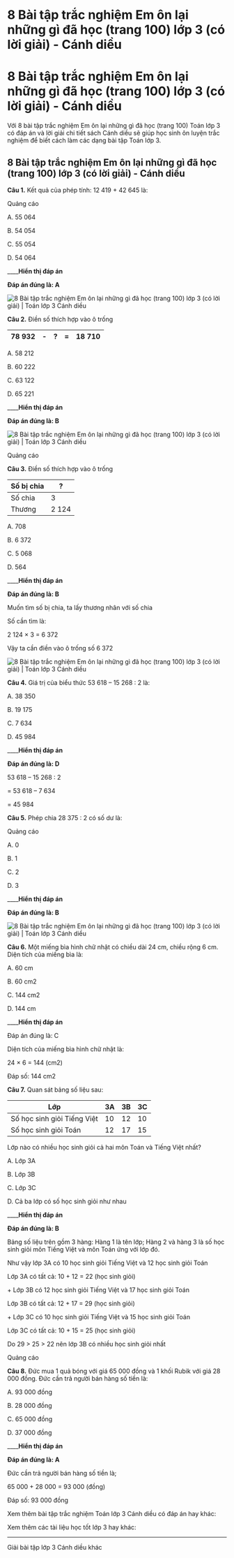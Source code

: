 # 8 Bài tập trắc nghiệm Em ôn lại những gì đã học (trang 100) lớp 3 (có lời giải) - Cánh diều

# 8 Bài tập trắc nghiệm Em ôn lại những gì đã học (trang 100) lớp 3 (có lời giải) - Cánh diều

Với 8 bài tập trắc nghiệm Em ôn lại những gì đã học (trang 100) Toán lớp 3 có đáp án và lời giải chi tiết sách Cánh diều sẽ giúp học sinh ôn luyện trắc nghiệm để biết cách làm các dạng bài tập Toán lớp 3.

## 8 Bài tập trắc nghiệm Em ôn lại những gì đã học (trang 100) lớp 3 (có lời giải) - Cánh diều

**Câu 1.** Kết quả của phép tính: 12 419 + 42 645 là:

Quảng cáo

A. 55 064

B. 54 054

C. 55 054

D. 54 064

____**Hiển thị đáp án**

**Đáp án đúng là: A**

![8 Bài tập trắc nghiệm Em ôn lại những gì đã học \(trang 100\) lớp 3 \(có lời giải\) | Toán lớp 3 Cánh diều](https://vietjack.com/toan-3-cd/images/trac-nghiem-em-on-lai-nhung-gi-da-hoc-trang-100.PNG)

**Câu 2.** Điền số thích hợp vào ô trống

78 932 |  - |  ? |  = |  18 710  
---|---|---|---|---  
  
A. 58 212

B. 60 222

C. 63 122

D. 65 221

____**Hiển thị đáp án**

**Đáp án đúng là: B**

![8 Bài tập trắc nghiệm Em ôn lại những gì đã học \(trang 100\) lớp 3 \(có lời giải\) | Toán lớp 3 Cánh diều](https://vietjack.com/toan-3-cd/images/trac-nghiem-em-on-lai-nhung-gi-da-hoc-trang-100-a.PNG)

Quảng cáo

**Câu 3.** Điền số thích hợp vào ô trống

Số bị chia |  ?  
---|---  
Số chia |  3  
Thương |  2 124  
  
A. 708

B. 6 372

C. 5 068

D. 564

____**Hiển thị đáp án**

**Đáp án đúng là: B**

Muốn tìm số bị chia, ta lấy thương nhân với số chia

Số cần tìm là:

2 124 × 3 = 6 372

Vậy ta cần điền vào ô trống số 6 372

![8 Bài tập trắc nghiệm Em ôn lại những gì đã học \(trang 100\) lớp 3 \(có lời giải\) | Toán lớp 3 Cánh diều](https://vietjack.com/toan-3-cd/images/trac-nghiem-em-on-lai-nhung-gi-da-hoc-trang-100-aa.PNG)

**Câu 4.** Giá trị của biểu thức 53 618 – 15 268 : 2 là:

A. 38 350

B. 19 175

C. 7 634

D. 45 984

____**Hiển thị đáp án**

**Đáp án đúng là: D**

53 618 – 15 268 : 2 

= 53 618 – 7 634 

= 45 984

**Câu 5.** Phép chia 28 375 : 2 có số dư là:

Quảng cáo

A. 0

B. 1

C. 2

D. 3

____**Hiển thị đáp án**

**Đáp án đúng là: B**

![8 Bài tập trắc nghiệm Em ôn lại những gì đã học \(trang 100\) lớp 3 \(có lời giải\) | Toán lớp 3 Cánh diều](https://vietjack.com/toan-3-cd/images/trac-nghiem-em-on-lai-nhung-gi-da-hoc-trang-100-1.PNG)

**Câu 6.** Một miếng bìa hình chữ nhật có chiều dài 24 cm, chiều rộng 6 cm. Diện tích của miếng bìa là:

A. 60 cm

B. 60 cm2

C. 144 cm2

D. 144 cm

____**Hiển thị đáp án**

Đáp án đúng là: C

Diện tích của miếng bìa hình chữ nhật là: 

24 × 6 = 144 (cm2)

Đáp số: 144 cm2

**Câu 7.** Quan sát bảng số liệu sau:

Lớp |  3A |  3B |  3C  
---|---|---|---  
Số học sinh giỏi Tiếng Việt |  10 |  12 |  10  
Số học sinh giỏi Toán |  12 |  17 |  15  
  
Lớp nào có nhiều học sinh giỏi cả hai môn Toán và Tiếng Việt nhất?

A. Lớp 3A

B. Lớp 3B

C. Lớp 3C

D. Cả ba lớp có số học sinh giỏi như nhau

____**Hiển thị đáp án**

**Đáp án đúng là: B**

Bảng số liệu trên gồm 3 hàng: Hàng 1 là tên lớp; Hàng 2 và hàng 3 là số học sinh giỏi môn Tiếng Việt và môn Toán ứng với lớp đó.

Như vậy lớp 3A có 10 học sinh giỏi Tiếng Việt và 12 học sinh giỏi Toán

Lớp 3A có tất cả: 10 + 12 = 22 (học sinh giỏi)

\+ Lớp 3B có 12 học sinh giỏi Tiếng Việt và 17 học sinh giỏi Toán

Lớp 3B có tất cả: 12 + 17 = 29 (học sinh giỏi)

\+ Lớp 3C có 10 học sinh giỏi Tiếng Việt và 15 học sinh giỏi Toán

Lớp 3C có tất cả: 10 + 15 = 25 (học sinh giỏi)

Do 29 > 25 > 22 nên lớp 3B có nhiều học sinh giỏi nhất

Quảng cáo

**Câu 8.** Đức mua 1 quả bóng với giá 65 000 đồng và 1 khối Rubik với giá 28 000 đồng. Đức cần trả người bán hàng số tiền là:

A. 93 000 đồng

B. 28 000 đồng

C. 65 000 đồng

D. 37 000 đồng

____**Hiển thị đáp án**

**Đáp án đúng là: A**

Đức cần trả người bán hàng số tiền là;

65 000 + 28 000 = 93 000 (đồng)

Đáp số: 93 000 đồng

Xem thêm bài tập trắc nghiệm Toán lớp 3 Cánh diều có đáp án hay khác:

Xem thêm các tài liệu học tốt lớp 3 hay khác:

* * *

Giải bài tập lớp 3 Cánh diều khác
